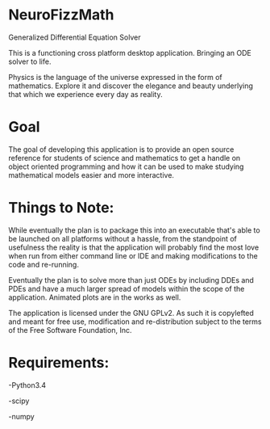 NeuroFizzMath
=============

Generalized Differential Equation Solver

This is a functioning cross platform desktop application. Bringing an ODE solver to life.

Physics is the language of the universe expressed in the form of mathematics. Explore it and discover the elegance and beauty underlying that which we experience every day as reality.

Goal
=============

The goal of developing this application is to provide an open source reference for students of science and mathematics to get a handle on object oriented programming and how it can be
used to make studying mathematical models easier and more interactive.

Things to Note:
=============

While eventually the plan is to package this into an executable that's able to be launched on all platforms without a hassle, from the standpoint of usefulness the reality is that
the application will probably find the most love when run from either command line or IDE and making modifications to the code and re-running.

Eventually the plan is to solve more than just ODEs by including DDEs and PDEs and have a much larger spread of models within the scope of the application. Animated plots are
in the works as well.

The application is licensed under the GNU GPLv2. As such it is copylefted and meant for free use, modification and re-distribution subject to the terms of the Free Software Foundation,
Inc.

Requirements:
=============
-Python3.4

-scipy

-numpy